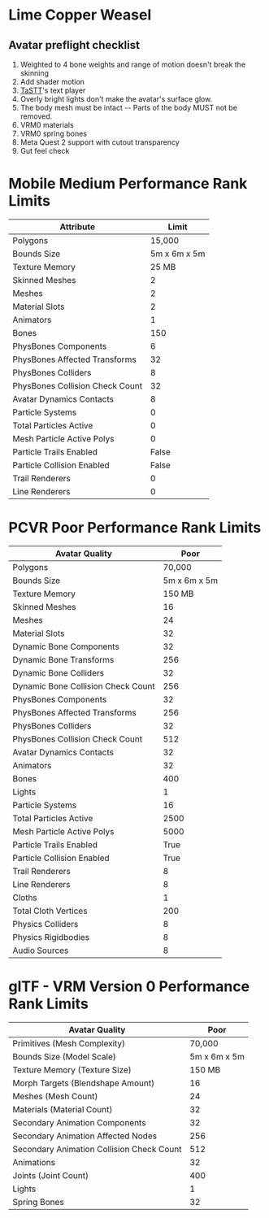 # Lime Copper Weasel

## Avatar preflight checklist

1. Weighted to 4 bone weights and range of motion doesn't break the skinning
1. Add shader motion
1. [TaSTT](https://github.com/yum-food/TaSTT)'s text player
1. Overly bright lights don't make the avatar's surface glow.
1. The body mesh must be intact -- Parts of the body MUST not be removed.
1. VRM0 materials
1. VRM0 spring bones
1. Meta Quest 2 support with cutout transparency
1. Gut feel check

# Mobile Medium Performance Rank Limits

| Attribute                       | Limit        |
| ------------------------------- | ------------ |
| Polygons                        | 15,000       |
| Bounds Size                     | 5m x 6m x 5m |
| Texture Memory                  | 25 MB        |
| Skinned Meshes                  | 2            |
| Meshes                          | 2            |
| Material Slots                  | 2            |
| Animators                       | 1            |
| Bones                           | 150          |
| PhysBones Components            | 6            |
| PhysBones Affected Transforms   | 32           |
| PhysBones Colliders             | 8            |
| PhysBones Collision Check Count | 32           |
| Avatar Dynamics Contacts        | 8            |
| Particle Systems                | 0            |
| Total Particles Active          | 0            |
| Mesh Particle Active Polys      | 0            |
| Particle Trails Enabled         | False        |
| Particle Collision Enabled      | False        |
| Trail Renderers                 | 0            |
| Line Renderers                  | 0            |

# PCVR Poor Performance Rank Limits

| Avatar Quality                     | Poor         |
| ---------------------------------- | ------------ |
| Polygons                           | 70,000       |
| Bounds Size                        | 5m x 6m x 5m |
| Texture Memory                     | 150 MB       |
| Skinned Meshes                     | 16           |
| Meshes                             | 24           |
| Material Slots                     | 32           |
| Dynamic Bone Components            | 32           |
| Dynamic Bone Transforms            | 256          |
| Dynamic Bone Colliders             | 32           |
| Dynamic Bone Collision Check Count | 256          |
| PhysBones Components               | 32           |
| PhysBones Affected Transforms      | 256          |
| PhysBones Colliders                | 32           |
| PhysBones Collision Check Count    | 512          |
| Avatar Dynamics Contacts           | 32           |
| Animators                          | 32           |
| Bones                              | 400          |
| Lights                             | 1            |
| Particle Systems                   | 16           |
| Total Particles Active             | 2500         |
| Mesh Particle Active Polys         | 5000         |
| Particle Trails Enabled            | True         |
| Particle Collision Enabled         | True         |
| Trail Renderers                    | 8            |
| Line Renderers                     | 8            |
| Cloths                             | 1            |
| Total Cloth Vertices               | 200          |
| Physics Colliders                  | 8            |
| Physics Rigidbodies                | 8            |
| Audio Sources                      | 8            |

# glTF - VRM Version 0 Performance Rank Limits

| Avatar Quality                            | Poor         |
| ----------------------------------------- | ------------ |
| Primitives (Mesh Complexity)              | 70,000       |
| Bounds Size (Model Scale)                 | 5m x 6m x 5m |
| Texture Memory (Texture Size)             | 150 MB       |
| Morph Targets (Blendshape Amount)         | 16           |
| Meshes (Mesh Count)                       | 24           |
| Materials (Material Count)                | 32           |
| Secondary Animation Components            | 32           |
| Secondary Animation Affected Nodes        | 256          |
| Secondary Animation Collision Check Count | 512          |
| Animations                                | 32           |
| Joints (Joint Count)                      | 400          |
| Lights                                    | 1            |
| Spring Bones                              | 32           |
